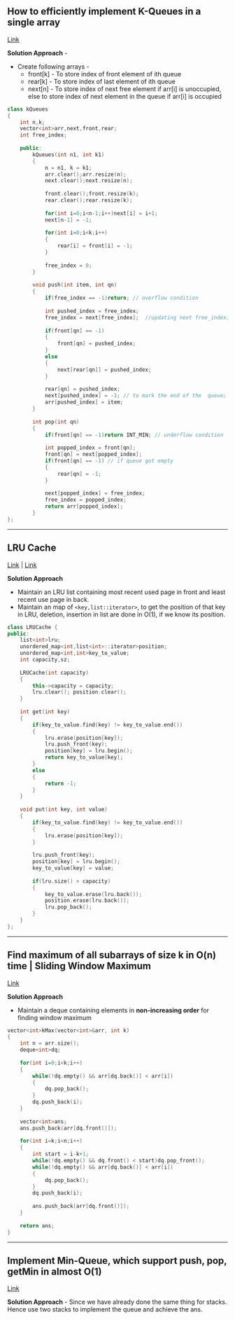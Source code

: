 ## How to efficiently implement K-Queues in a single array
[Link](https://www.geeksforgeeks.org/efficiently-implement-k-queues-single-array/)

**Solution Approach** - 
* Create following arrays - 
  * front[k] - To store index of front element of ith queue
  * rear[k] - To store index of last element of ith queue
  * next[n] - To store index of next free element if arr[i] is unoccupied, else to store index of next element in the queue if arr[i] is occupied

```c++
class kQueues
{
    int n,k;
    vector<int>arr,next,front,rear;
    int free_index;
    
    public:
        kQueues(int n1, int k1)
        {
            n = n1, k = k1;
            arr.clear();arr.resize(n);
            next.clear();next.resize(n);
            
            front.clear();front.resize(k);
            rear.clear();rear.resize(k);
            
            for(int i=0;i<n-1;i++)next[i] = i+1;
            next[n-1] = -1;
            
            for(int i=0;i<k;i++)
            {
                rear[i] = front[i] = -1;
            }
            
            free_index = 0;
        }
        
        void push(int item, int qn)
        {
            if(free_index == -1)return; // overflow condition
            
            int pushed_index = free_index;
            free_index = next[free_index];  //updating next free_index;
            
            if(front[qn] == -1)
            {
                front[qn] = pushed_index;
            }
            else
            {
                next[rear[qn]] = pushed_index;
            }
            
            rear[qn] = pushed_index;
            next[pushed_index] = -1; // to mark the end of the  queue;
            arr[pushed_index] = item;
        }
        
        int pop(int qn)
        {
            if(front[qn] == -1)return INT_MIN; // underflow condition
            
            int popped_index = front[qn];
            front[qn] = next[popped_index];
            if(front[qn] == -1) // if queue got empty
            {
                rear[qn] = -1;
            }
            
            next[popped_index] = free_index;
            free_index = popped_index;
            return arr[popped_index];
        }
};
```

----

## LRU Cache
[Link](https://www.geeksforgeeks.org/lru-cache-implementation/) | [Link](https://leetcode.com/problems/lru-cache/)

**Solution Approach**
* Maintain an LRU list containing most recent used page in front and least recent use page in back.
* Maintain an map of `<key,list::iterator>`, to get the position of that key in LRU, deletion, insertion in list are done in O(1), if we know its position.

```c++
class LRUCache {
public:
    list<int>lru;
    unordered_map<int,list<int>::iterator>position;
    unordered_map<int,int>key_to_value;
    int capacity,sz;
    
    LRUCache(int capacity)
    {
        this->capacity = capacity;
        lru.clear(); position.clear();
    }
    
    int get(int key)
    {
        if(key_to_value.find(key) != key_to_value.end())
        {
            lru.erase(position[key]);
            lru.push_front(key);
            position[key] = lru.begin();
            return key_to_value[key];
        }
        else
        {
            return -1;
        }
    }
    
    void put(int key, int value)
    {
        if(key_to_value.find(key) != key_to_value.end())
        {
            lru.erase(position[key]);
        }
        
        lru.push_front(key);
        position[key] = lru.begin();
        key_to_value[key] = value;
        
        if(lru.size() > capacity)
        {
            key_to_value.erase(lru.back());
            position.erase(lru.back());
            lru.pop_back();
        }
    }
};
```

---

## Find maximum of all subarrays of size k in O(n) time | Sliding Window Maximum
[Link](https://www.geeksforgeeks.org/sliding-window-maximum-maximum-of-all-subarrays-of-size-k/)

**Solution Approach**
* Maintain a deque containing elements in **non-increasing order** for finding window maximum

```c++
vector<int>kMax(vector<int>&arr, int k)
{
    int n = arr.size();
    deque<int>dq;
  
    for(int i=0;i<k;i++)
    {
        while(!dq.empty() && arr[dq.back()] < arr[i])
        {
            dq.pop_back();
        }
        dq.push_back(i);
    }
    
    vector<int>ans;
    ans.push_back(arr[dq.front()]);
    
    for(int i=k;i<n;i++)
    {
        int start = i-k+1;
        while(!dq.empty() && dq.front() < start)dq.pop_front();
        while(!dq.empty() && arr[dq.back()] < arr[i])
        {
            dq.pop_back();
        }
        dq.push_back(i);
        
        ans.push_back(arr[dq.front()]);
    }
    
    return ans;
}
```
---

## Implement Min-Queue, which support push, pop, getMin in almost O(1)
[Link](https://cp-algorithms.com/data_structures/stack_queue_modification.html)

**Solution Approach** - Since we have already done the same thing for stacks. Hence use two stacks to implement the queue and achieve the ans.


